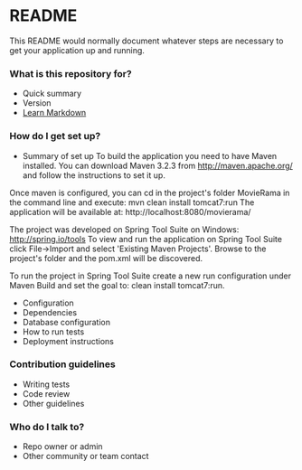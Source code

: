 # README #

This README would normally document whatever steps are necessary to get your application up and running.

### What is this repository for? ###

* Quick summary
* Version
* [Learn Markdown](https://bitbucket.org/tutorials/markdowndemo)

### How do I get set up? ###

* Summary of set up
To build the application you need to have Maven installed. You can download Maven 3.2.3 from http://maven.apache.org/ and follow the instructions to set it up.

Once maven is configured, you can cd in the project's folder MovieRama in the command line and execute: mvn clean install tomcat7:run
The application will be available at: http://localhost:8080/movierama/

The project was developed on Spring Tool Suite on Windows: http://spring.io/tools
To view and run the application on Spring Tool Suite click File->Import and select 
'Existing Maven Projects'. Browse to the project's folder and the pom.xml will be discovered. 

To run the project in Spring Tool Suite create a new run configuration under Maven Build and set the goal to: clean install tomcat7:run.


* Configuration
* Dependencies
* Database configuration
* How to run tests
* Deployment instructions

### Contribution guidelines ###

* Writing tests
* Code review
* Other guidelines

### Who do I talk to? ###

* Repo owner or admin
* Other community or team contact